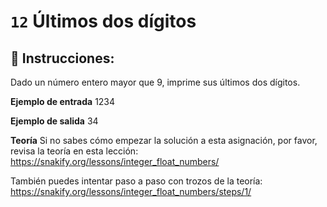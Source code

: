 # `12` Últimos dos dígitos

## 📝 Instrucciones:

Dado un número entero mayor que 9, imprime sus últimos dos dígitos.

**Ejemplo de entrada**
1234

**Ejemplo de salida**
34

**Teoría**
Si no sabes cómo empezar la solución a esta asignación, por favor, revisa la teoría en esta lección:
https://snakify.org/lessons/integer_float_numbers/

También puedes intentar paso a paso con trozos de la teoría:
https://snakify.org/lessons/integer_float_numbers/steps/1/